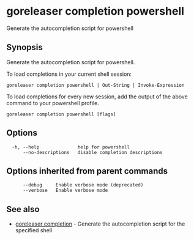 # goreleaser completion powershell

Generate the autocompletion script for powershell

## Synopsis

Generate the autocompletion script for powershell.

To load completions in your current shell session:

    goreleaser completion powershell | Out-String | Invoke-Expression

To load completions for every new session, add the output of the above command
to your powershell profile.

```
goreleaser completion powershell [flags]
```

## Options

```
  -h, --help              help for powershell
      --no-descriptions   disable completion descriptions
```

## Options inherited from parent commands

```
      --debug     Enable verbose mode (deprecated)
      --verbose   Enable verbose mode
```

## See also

- [goreleaser completion](/cmd/goreleaser_completion/) - Generate the autocompletion script for the specified shell
